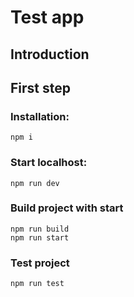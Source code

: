 # Test app

## Introduction

## First step

### Installation:

```
npm i
``` 

### Start localhost:
```
npm run dev
```

### Build project with start
```
npm run build
npm run start
``` 

### Test project
```
npm run test
```
